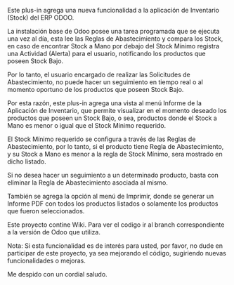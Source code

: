 Este plus-in agrega una nueva funcionalidad a la aplicación de Inventario (Stock) del ERP ODOO.

La instalación base de Odoo posee una tarea programada que se ejecuta una vez al día, esta lee las Reglas de Abastecimiento y compara los Stock, en caso de encontrar Stock a Mano por debajo del Stock Mínimo registra una Actividad (Alerta) para el usuario, notificando los productos que poseen Stock Bajo.

Por lo tanto, el usuario encargado de realizar las Solicitudes de Abastecimiento, no puede hacer un seguimiento en tiempo real o al momento oportuno de los productos que poseen Stock Bajo.

Por esta razón, este plus-in agrega una vista al menú Informe de la Aplicación de Inventario, que permite visualizar en el momento deseado los productos que poseen un Stock Bajo, o sea, productos donde el Stock a Mano es menor o igual que el Stock Mínimo requerido.

El Stock Mínimo requerido se configura a través de las Reglas de Abastecimiento, por lo tanto, si el producto tiene Regla de Abastecimiento, y su Stock a Mano es menor a la regla de Stock Mínimo, sera mostrado en dicho listado.

Si no desea hacer un seguimiento a un determinado producto, basta con eliminar la Regla de Abastecimiento asociada al mismo.

También se agrega la opción al menú de Imprimir, donde se generar un Informe PDF con todos los productos listados o solamente los productos que fueron seleccionados.

Este proyecto contine Wiki.
Para ver el codigo ir al branch correspondiente a la versión de Odoo que utiliza.

Nota: Si esta funcionalidad es de interés para usted, por favor, no dude en participar de este proyecto, ya sea mejorando el código, sugiriendo nuevas funcionalidades o mejoras.

Me despido con un cordial saludo.
